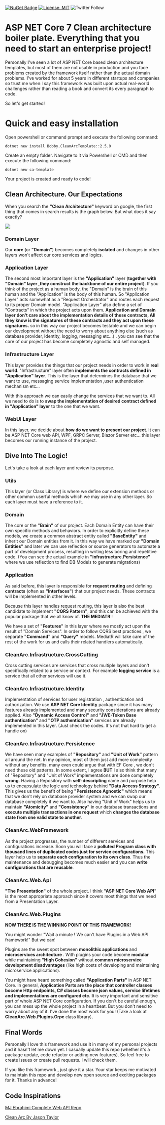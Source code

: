 
[![NuGet Badge](https://buildstats.info/nuget/Bobby.CleanArcTemplate)](https://www.nuget.org/packages/Bobby.CleanArcTemplate)
[![License: MIT](https://img.shields.io/badge/License-MIT-brightgreen.svg)](https://opensource.org/licenses/MIT)
![Twitter Follow](https://img.shields.io/twitter/url?label=Follow&style=social&url=https%3A%2F%2Ftwitter.com%2FBabakTaremi)

# ASP NET Core 7 Clean architecture boiler plate. Everything that you need to start an enterprise project!

Personally I've seen a lot of ASP NET Core based clean architecture templates, but most of them are not usable in production and you face problems created by the framework itself rather than the actual domain problems. I've worked for about 5 years in different startups and companies so trust me when I say this framework was built upon actual real-world challenges rather than reading a book and convert its every paragraph to code.

So let's get started!

# Quick and easy installation

Open powershell or command prompt and execute the following command:

 ```
dotnet new install Bobby.CleanArcTemplate::2.5.0
 ```
 
 Create an empty folder. Navigate to it via Powershell or CMD and then execute the following command:
 
  ```
dotnet new ca-template
 ```
 
Your project is created and ready to code! 

## Clean Architecture. Our Expectations
When you search the **"Clean Architecture"** keyword on google, the first thing that comes in search results is the graph below. But what does it say exactly?

![](https://i.ibb.co/vxpLVCp/Clean-Architecture-Diagram2.webp)

### Domain Layer 
 Our **core** (or **"Domain"**) becomes completely **isolated** and changes in other layers won't affect our core services and logics.

### Application Layer
The second most important layer is the **"Application"** layer (**together with "Domain" layer ,they construct the backbone of our entire project**). If you think of the project as a human body, the "Domain" is the brain of this human and the "Application" is the body of this human. So "Application Layer" acts somewhat as a "Request Orchestrator" and routes each request to its proper Domain model.
"Application Layer" also define a set of "Contracts" in which the project acts upon them. **Application and Domain layer don't care about the implementation details of these contracts, All they know is the signatures of these contracts and they act upon these signatures.**
so in this way our project becomes testable and we can begin our development without the need to worry about anything else (such as database provider, Identity, logging, messaging etc...)
. you can see that the core of our project has become completely agnostic and self managed.
### Infrastructure Layer

This layer provides the things that our project needs in order to work in **real world**. "Infrastructure" layer often **implements the contracts defined in "Application" layer**. This is the layer that determines the database that we want to use, messaging service implementation ,user authentication mechanism etc...

With this approach we can easily change the services that we want to. All we need to do is to **swap the implementation of desired contract defined in "Application" layer** to the one that we want.

### WebUI Layer

In this layer, we decide about **how do we want to present our project**. It can be ASP NET Core web API, WPF, GRPC Server, Blazor Server etc...
this layer becomes our running instance of the project.


##  Dive Into The Logic!

Let's take a look at each layer and review its purpose.

### Utils

This layer (or Class Library) is where we define our extension methods or other common userful methods which we may use in any other layer. So each layer must have a reference to it. 

### Domain

The core or the **"Brain"** of our project. Each Domain Entity can have their own specific methods and behaviors. In order to explicitly define these models, we create a common abstract entity called **"BaseEntity"** and inherit our Domain entities from it. In this way we have marked our **"Domain Entities"** and later we can use reflection or source generators to automate a part of development process, resulting in writing less boring and repetitive code. (You can see the actual example in **"Infrastructure.Persistence"** where we use reflection to find DB Models to generate migrations) 

### Application

As said before, this layer is responsible for **request routing** and defining **contracts** (often as **"Interfaces"**) that our project needs. These contracts will be implemented in other levels.

Because this layer handles request routing, this layer is also the best candidate to implement **"CQRS Pattern"**, and this can be achieved with the popular package that we all know of. **THE MEDIATR** !

We have a set of **"Features"** in this layer where we mostly act upon the result of "Domain Services". In order to follow CQRS best practices , we separate **"Command"** and **"Query"** models. MediatR will take care of the rest of the work for us and calls their related handlers automatically.

### CleanArc.Infrastructure.CrossCutting

Cross cutting services are services that cross multiple layers and don't specifically related to a service or context. For example **logging service** is a service that all other services will use it.

### CleanArc.Infrastructure.Identity

Implementation of services for user registration , authentication and authorization. We use **ASP NET Core Identity** package since it has many features already implemented and many security considerations are already applied. Also **"Dynamic Access Control"** and **"JWE-Token Base authentication"** and **"OTP authentication"** services are already implemented in this layer. (Just check the codes. It's not that hard to get a handle on)

### CleanArc.Infrastructure.Persistence

We have seen many examples of **"Repository"** and **"Unit of Work"** pattern all around the net. In my opinion, most of them just add more complexity without any benefits. many even could argue that with EF Core , we don't need these old patterns. In some extent, I agree **BUT** I also think that many of "Repository" and "Unit of Work" implementations are done completely **wrong**. Having a Repository with **self-descripting** name and purpose help us to encapsulate the logic and technology behind **"Data Access Strategy"**. This gives us the benefit of being **"Persistence Agnostic"** which means that we don't rely on database provider system and we can swap our database completely if we want to.
Also having "Unit of Work" helps us to maintain **"Atomicity"** and **"Consistency"** in our database transactions and **execute multiple transactions in one request** which **changes the database state from one valid state to another**.

### CleanArc.WebFramework

As the project progresses, the number of different services and configurations increase. Soon you will face a **polluted Program class with thousand lines of duplicated codes just for service configurations.**
This layer help us to **separate each configuration to its own class**. Thus the maintenance and debugging becomes much easier and you can **write configurations that are reusable**. 

### CleanArc.Web.Api

**"The Presentation"** of the whole project. I think **"ASP NET Core Web API"** is the most appropriate approach since it covers most things that we need from a Presentation Layer.

### CleanArc.Web.Plugins

**NOW THERE IS THE WINNING POINT OF THIS FRAMEWORK!**

You might wonder "Wait a minute ! We can't have Plugins in a Web API framework!" But we can!

Plugins are the sweet spot between **monolithic applications** and **microservices architecture** . With plugins your code become **modular** while maintaining **"High Cohesion"** without **common microservice development disadvantages** (like high costs of developing and maintaining microservice applications). 

You might have heard something called **"Application Parts"** in ASP NET Core. In general, **Application Parts are the place that controller classes bocome Http endpoints, C# classes become json values, service lifetimes and implementations are configured etc.**
It is very important and sensitive part of whole ASP NET Core configuration. If you don't be careful enough, you can mess up the whole project in a heartbeat. 
But you don't need to worry about any of it. I've done the most work for you! (Take a look at **CleanArc.Web.Plugins.Grpc** class library). 

## Final Words

Personally I love this framework and use it in many of my personal projects and it hasn't let me down yet. I casually update this repo (whether it's a package update, code refactor or adding new features). So feel free to create issues or create pull requests. I will check them.

If you like this framework , just give it a star. Your star keeps me motivated to maintain this repo and develop new open source and exciting packages for it. Thanks in advance!

## Code Inspirations

[ MJ Ebrahimi Complete Web API Repo](https://github.com/mjebrahimi/AspNetCore-WebApi-Course)

[ Clean Arc By Jason Taylor](https://github.com/jasontaylordev/CleanArchitecture)
